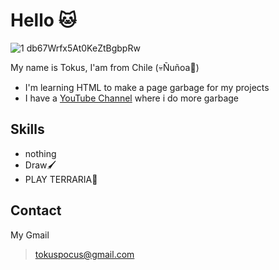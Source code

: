 # Hello 🐱

![1 db67Wrfx5At0KeZtBgbpRw](https://user-images.githubusercontent.com/95270852/236334414-1b92ba0f-1465-4768-bff3-c436a793e18b.png)

My name is Tokus, I'am from Chile (💀Ñuñoa🎣)

* I'm learning HTML to make a page garbage for my projects
* I have a [YouTube Channel](https://www.youtube.com/channel/UCCpJ2ir7usS9movbgN3t0fA) where i do more garbage

## Skills

* nothing
* Draw🖌
* PLAY TERRARIA🌳

## Contact

My Gmail
> tokuspocus@gmail.com


